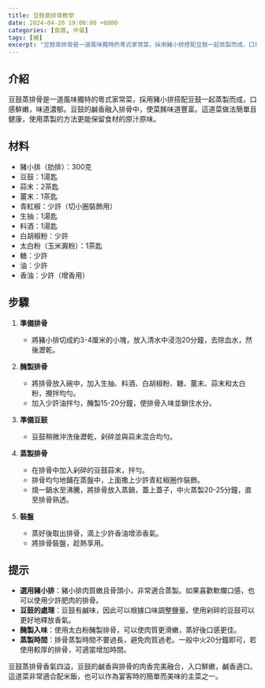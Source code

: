 ```yaml
---
title: 豆鼓蒸排骨教學
date: 2024-04-20 19:00:00 +0800
categories: [食譜, 中餐]
tags: [豬] 
excerpt: "豆鼓蒸排骨是一道風味獨特的粵式家常菜，採用豬小排搭配豆鼓一起蒸製而成，口感鮮嫩，味道濃郁。豆鼓的鹹香融入排骨中，使菜餚味道豐富。這道菜做法簡單且健康，使用蒸製的方法更能保留食材的原汁原味"
---
```


## 介紹
豆鼓蒸排骨是一道風味獨特的粵式家常菜，採用豬小排搭配豆鼓一起蒸製而成，口感鮮嫩，味道濃郁。豆鼓的鹹香融入排骨中，使菜餚味道豐富。這道菜做法簡單且健康，使用蒸製的方法更能保留食材的原汁原味。

## 材料
- 豬小排（肋排）：300克
- 豆鼓：1湯匙
- 蒜末：2茶匙
- 薑末：1茶匙
- 青紅椒：少許（切小圈裝飾用）
- 生抽：1湯匙
- 料酒：1湯匙
- 白胡椒粉：少許
- 太白粉（玉米澱粉）：1茶匙
- 糖：少許
- 油：少許
- 香油：少許（增香用）

## 步驟

1. **準備排骨**  
   - 將豬小排切成約3-4厘米的小塊，放入清水中浸泡20分鐘，去除血水，然後瀝乾。

2. **醃製排骨**  
   - 將排骨放入碗中，加入生抽、料酒、白胡椒粉、糖、薑末、蒜末和太白粉，攪拌均勻。
   - 加入少許油拌勻，醃製15-20分鐘，使排骨入味並鎖住水分。

3. **準備豆鼓**  
   - 豆鼓稍微沖洗後瀝乾，剁碎並與蒜末混合均勻。

4. **蒸製排骨**  
   - 在排骨中加入剁碎的豆鼓蒜末，拌勻。
   - 排骨均勻地鋪在蒸盤中，上面撒上少許青紅椒圈作裝飾。
   - 燒一鍋水至沸騰，將排骨放入蒸鍋，蓋上蓋子，中火蒸製20-25分鐘，直至排骨熟透。

5. **裝盤**  
   - 蒸好後取出排骨，滴上少許香油增添香氣。
   - 將排骨裝盤，趁熱享用。

## 提示
- **選用豬小排**：豬小排肉質嫩且骨頭小，非常適合蒸製。如果喜歡軟爛口感，也可以使用少許肥肉的排骨。
- **豆鼓的處理**：豆鼓有鹹味，因此可以根據口味調整鹽量。使用剁碎的豆鼓可以更好地釋放香氣。
- **醃製入味**：使用太白粉醃製排骨，可以使肉質更滑嫩，蒸好後口感更佳。
- **蒸製時間**：排骨蒸製時間不要過長，避免肉質過老。一般中火20分鐘即可，若使用較厚的排骨，可適當增加時間。

豆鼓蒸排骨香氣四溢，豆鼓的鹹香與排骨的肉香完美融合，入口鮮嫩，鹹香適口。這道菜非常適合配米飯，也可以作為宴客時的簡單而美味的主菜之一。
